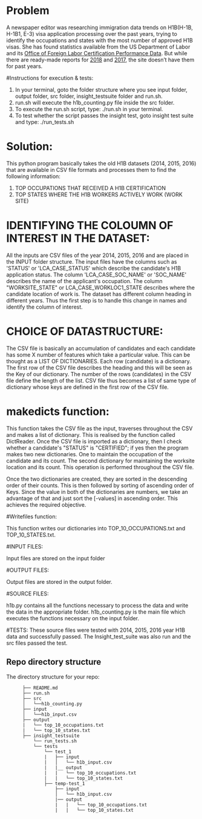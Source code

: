 # Problem

A newspaper editor was researching immigration data trends on H1B(H-1B, H-1B1, E-3) visa application processing over the past years, trying to identify the occupations and states with the most number of approved H1B visas. She has found statistics available from the US Department of Labor and its [Office of Foreign Labor Certification Performance Data](https://www.foreignlaborcert.doleta.gov/performancedata.cfm#dis). But while there are ready-made reports for [2018](https://www.foreignlaborcert.doleta.gov/pdf/PerformanceData/2018/H-1B_Selected_Statistics_FY2018_Q4.pdf) and [2017](https://www.foreignlaborcert.doleta.gov/pdf/PerformanceData/2017/H-1B_Selected_Statistics_FY2017.pdf), the site doesn’t have them for past years. 

#Instructions for execution & tests:
1. In your terminal, goto the folder structure where you see input folder, output folder, src folder, insight_testsuite folder and run.sh.
2. run.sh will execute the h1b_counting.py file inside the src folder. 
3. To execute the run.sh script, type: ./run.sh in your terminal. 
4. To test whether the script passes the insight test, goto insight test suite and type: ./run_tests.sh 

# Solution:

This python program basically takes the old H1B datasets (2014, 2015, 2016) that are available in CSV file formats and processes them to find the following information: 
1. TOP OCCUPATIONS THAT RECEIVED A H1B CERTIFICATION
2. TOP STATES WHERE THE H1B WORKERS ACTIVELY WORK (WORK SITE)


# IDENTIFYING THE COLOUMN OF INTEREST IN THE DATASET: 

All the inputs are CSV files of the year 2014, 2015, 2016 and are placed in the INPUT folder structure. The input files have the columns such as 'STATUS' or 'LCA_CASE_STATUS' which describe the candidate's H1B application status. The column 'LCA_CASE_SOC_NAME' or 'SOC_NAME' describes the name of the applicant's occupation. The column "WORKSITE_STATE" or LCA_CASE_WORKLOC1_STATE describes where the candidate location of work is. The dataset has different column heading in different years. Thus the first step is to handle this change in names and identify the column of interest. 

# CHOICE OF DATASTRUCTURE: 

The CSV file is basically an accumulation of candidates and each candidate has some X number of features which take a particular value. This can be thought as a LIST OF DICTIONARIES. Each row (candidate) is a dictionary. The first row of the CSV file describes the heading and this will be seen as the Key of our dictionary. The number of the rows (candidates) in the CSV file define the length of the list. CSV file thus becomes a list of same type of dictionary whose keys are defined in the first row of the CSV file. 

# makedicts function: 

This function takes the CSV file as the input, traverses throughout the CSV and makes a list of dictionary. This is realised by the function called DictReader. Once the CSV file is imported as a dictionary, then I check whether a candidate's "STATUS" is "CERTIFIED"; if yes then the program makes two new dictionaries. One to maintain the occupation of the candidate and its count. The second dictionary for maintaining the worksite location and its count. This operation is performed throughout the CSV file. 

Once the two dictionaries are created, they are sorted in the descending order of their counts. This is then followed by sorting of ascending order of Keys. Since the value in both of the dictionaries are numbers, we take an advantage of that and just sort the [-values] in ascending order. This achieves the required objective. 

#Writefiles function: 

This function writes our dictionaries into TOP_10_OCCUPATIONS.txt and TOP_10_STATES.txt. 

#INPUT FILES: 

Input files are stored on the input folder

#OUTPUT FILES: 

Output files are stored in the output folder. 

#SOURCE FILES: 

h1b.py contains all the functions necessary to process the data and write the data in the appropriate folder. 
h1b_counting.py is the main file which executes the functions necessary on the input folder. 

#TESTS: 
These source files were tested with 2014, 2015, 2016 year H1B data and successfully passed. The Insight_test_suite was also run and the src files passed the test. 

## Repo directory structure

The directory structure for your repo:
```
      ├── README.md 
      ├── run.sh
      ├── src
      │   └──h1b_counting.py
      ├── input
      │   └──h1b_input.csv
      ├── output
      |   └── top_10_occupations.txt
      |   └── top_10_states.txt
      ├── insight_testsuite
          └── run_tests.sh
          └── tests
              └── test_1
              |   ├── input
              |   │   └── h1b_input.csv
              |   |__ output
              |   |   └── top_10_occupations.txt
              |   |   └── top_10_states.txt
              ├── temp-test_1
                  ├── input
                  │   └── h1b_input.csv
                  |── output
                  |   |   └── top_10_occupations.txt
                  |   |   └── top_10_states.txt
```

